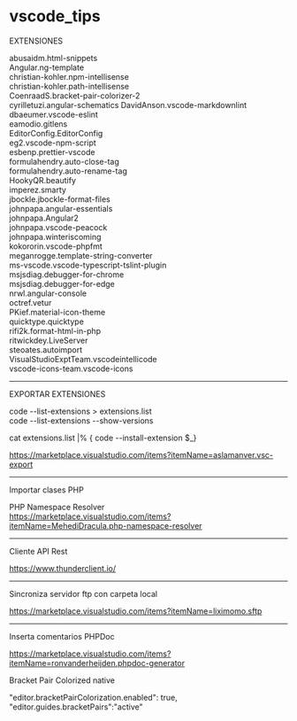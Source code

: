 # vscode_tips  

EXTENSIONES 

abusaidm.html-snippets  
Angular.ng-template  
christian-kohler.npm-intellisense  
christian-kohler.path-intellisense  
CoenraadS.bracket-pair-colorizer-2  
cyrilletuzi.angular-schematics 
DavidAnson.vscode-markdownlint  
dbaeumer.vscode-eslint  
eamodio.gitlens  
EditorConfig.EditorConfig  
eg2.vscode-npm-script  
esbenp.prettier-vscode  
formulahendry.auto-close-tag  
formulahendry.auto-rename-tag  
HookyQR.beautify  
imperez.smarty  
jbockle.jbockle-format-files  
johnpapa.angular-essentials  
johnpapa.Angular2  
johnpapa.vscode-peacock  
johnpapa.winteriscoming  
kokororin.vscode-phpfmt  
meganrogge.template-string-converter  
ms-vscode.vscode-typescript-tslint-plugin  
msjsdiag.debugger-for-chrome  
msjsdiag.debugger-for-edge  
nrwl.angular-console  
octref.vetur  
PKief.material-icon-theme  
quicktype.quicktype  
rifi2k.format-html-in-php  
ritwickdey.LiveServer  
steoates.autoimport  
VisualStudioExptTeam.vscodeintellicode  
vscode-icons-team.vscode-icons


----------------------------------------  



EXPORTAR EXTENSIONES  

code --list-extensions > extensions.list   
code --list-extensions --show-versions  


cat extensions.list |% { code --install-extension $_}  

https://marketplace.visualstudio.com/items?itemName=aslamanver.vsc-export  

---------------------------------------  

Importar clases PHP  

PHP Namespace Resolver  
https://marketplace.visualstudio.com/items?itemName=MehediDracula.php-namespace-resolver  

---------------------------------------  

Cliente API Rest  

https://www.thunderclient.io/  

---------------------------------------   

Sincroniza servidor ftp con carpeta local  

https://marketplace.visualstudio.com/items?itemName=liximomo.sftp  

---------------------------------------   

Inserta comentarios PHPDoc  


https://marketplace.visualstudio.com/items?itemName=ronvanderheijden.phpdoc-generator  

Bracket Pair Colorized native  

"editor.bracketPairColorization.enabled": true,
    "editor.guides.bracketPairs":"active"  
    
    





 
 

